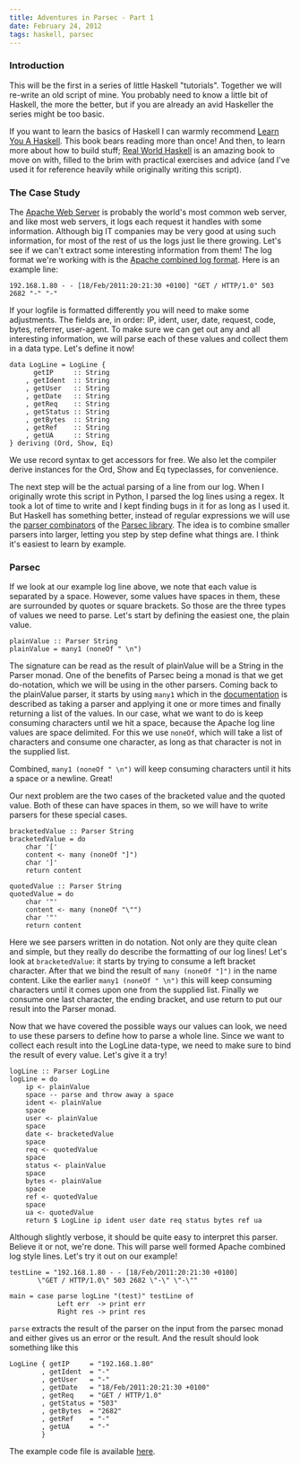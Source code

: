 ```yaml
---
title: Adventures in Parsec - Part 1
date: February 24, 2012
tags: haskell, parsec
---
```


### Introduction

This will be the first in a series of little Haskell "tutorials". Together we will re-write an old script of mine. You probably need to know a little bit of Haskell, the more the better, but if you are already an avid Haskeller the series might be too basic. 

If you want to learn the basics of Haskell I can warmly recommend [Learn You A Haskell][lyah]. This book bears reading more than once! And then, to learn more about how to build stuff; [Real World Haskell][rwh] is an amazing book to move on with, filled to the brim with practical exercises and advice (and I've used it for reference heavily while originally writing this script).

### The Case Study

The [Apache Web Server][apache2] is probably the world's most common web server, and like most web servers, it logs each request it handles with some information. Although big IT companies may be very good at using such information, for most of the rest of us the logs just lie there growing. Let's see if we can't extract some interesting information from them! The log format we're working with is the [Apache combined log format][combinedlog]. Here is an example line:

    192.168.1.80 - - [18/Feb/2011:20:21:30 +0100] "GET / HTTP/1.0" 503 2682 "-" "-"
    
If your logfile is formatted differently you will need to make some adjustments. The fields are, in order: IP, ident, user, date, request, code, bytes, referrer, user-agent. To make sure we can get out any and all interesting information, we will parse each of these values and collect them in a data type. Let's define it now!

~~~~~{.haskell}
data LogLine = LogLine {
      getIP     :: String
    , getIdent  :: String
    , getUser   :: String
    , getDate   :: String
    , getReq    :: String
    , getStatus :: String
    , getBytes  :: String
    , getRef    :: String
    , getUA     :: String
} deriving (Ord, Show, Eq)
~~~~~

We use record syntax to get accessors for free. We also let the compiler derive instances for the Ord, Show and Eq typeclasses, for convenience.

The next step will be the actual parsing of a line from our log. When I originally wrote this script in Python, I parsed the log lines using a regex. It took a lot of time to write and I kept finding bugs in it for as long as I used it. But Haskell has something better, instead of regular expressions we will use the [parser combinators][parsercombinators] of the [Parsec library][parsec]. The idea is to combine smaller parsers into larger, letting you step by step define what things are. I think it's easiest to learn by example.

### Parsec

If we look at our example log line above, we note that each value is separated by a space. However, some values have spaces in them, these are surrounded by quotes or square brackets. So those are the three types of values we need to parse. Let's start by defining the easiest one, the plain value.

~~~~~{.haskell}
plainValue :: Parser String
plainValue = many1 (noneOf " \n")
~~~~~

The signature can be read as the result of plainValue will be a String in the Parser monad. One of the benefits of Parsec being a monad is that we get do-notation, which we will be using in the other parsers. Coming back to the plainValue parser, it starts by using `many1` which in the [documentation][parseccombdoc] is described as taking a parser and applying it one or more times and finally returning a list of the values. In our case, what we want to do is keep consuming characters until we hit a space, because the Apache log line values are space delimited. For this we use `noneOf`, which will take a list of characters and consume one character, as long as that character is not in the supplied list.

Combined, `many1 (noneOf " \n")` will keep consuming characters until it hits a space or a newline. Great!

Our next problem are the two cases of the bracketed value and the quoted value. Both of these can have spaces in them, so we will have to write parsers for these special cases.

~~~~~{.haskell}
bracketedValue :: Parser String
bracketedValue = do
    char '['
    content <- many (noneOf "]")
    char ']'
    return content

quotedValue :: Parser String
quotedValue = do
    char '"'
    content <- many (noneOf "\"")
    char '"'
    return content
~~~~~

Here we see parsers written in do notation. Not only are they quite clean and simple, but they really do describe the formatting of our log lines! Let's look at `bracketedValue`: it starts by trying to consume a left bracket character. After that we bind the result of `many (noneOf "]")` in the name content. Like the earlier `many1 (noneOf " \n")` this will keep consuming characters until it comes upon one from the supplied list. Finally we consume one last character, the ending bracket, and use return to put our result into the Parser monad.

Now that we have covered the possible ways our values can look, we need to use these parsers to define how to parse a whole line. Since we want to collect each result into the LogLine data-type, we need to make sure to bind the result of every value. Let's give it a try!

~~~~~{.haskell}
logLine :: Parser LogLine
logLine = do
    ip <- plainValue
    space -- parse and throw away a space
    ident <- plainValue
    space
    user <- plainValue
    space
    date <- bracketedValue
    space
    req <- quotedValue
    space
    status <- plainValue
    space
    bytes <- plainValue
    space
    ref <- quotedValue
    space
    ua <- quotedValue
    return $ LogLine ip ident user date req status bytes ref ua 
~~~~~

Although slightly verbose, it should be quite easy to interpret this parser. Believe it or not, we're done. This will parse well formed Apache combined log style lines. Let's try it out on our example!

~~~~~{.haskell}
testLine = "192.168.1.80 - - [18/Feb/2011:20:21:30 +0100] 
	   \"GET / HTTP/1.0\" 503 2682 \"-\" \"-\""

main = case parse logLine "(test)" testLine of
            Left err  -> print err
            Right res -> print res
~~~~~

`parse` extracts the result of the parser on the input from the parsec monad and either gives us an error or the result. And the result should look something like this

~~~~~{.haskell}
LogLine { getIP     = "192.168.1.80"
        , getIdent  = "-"
        , getUser   = "-"
        , getDate   = "18/Feb/2011:20:21:30 +0100"
        , getReq    = "GET / HTTP/1.0"
        , getStatus = "503"
        , getBytes  = "2682"
        , getRef    = "-"
        , getUA     = "-"
        }
~~~~~

The example code file is available [here][examplecode].

[lyah]: http://learnyouahaskell.com/
[rwh]: http://book.realworldhaskell.org/read/
[apache2]: http://httpd.apache.org/
[combinedlog]: http://httpd.apache.org/docs/2.2/logs.html#combined
[parsercombinators]: http://en.wikipedia.org/wiki/Parser_combinator
[parsec]: http://hackage.haskell.org/package/parsec
[parseccombdoc]: http://hackage.haskell.org/packages/archive/parsec/3.1.1/doc/html/Text-Parsec-Combinator.html
[examplecode]: https://gist.github.com/1899836